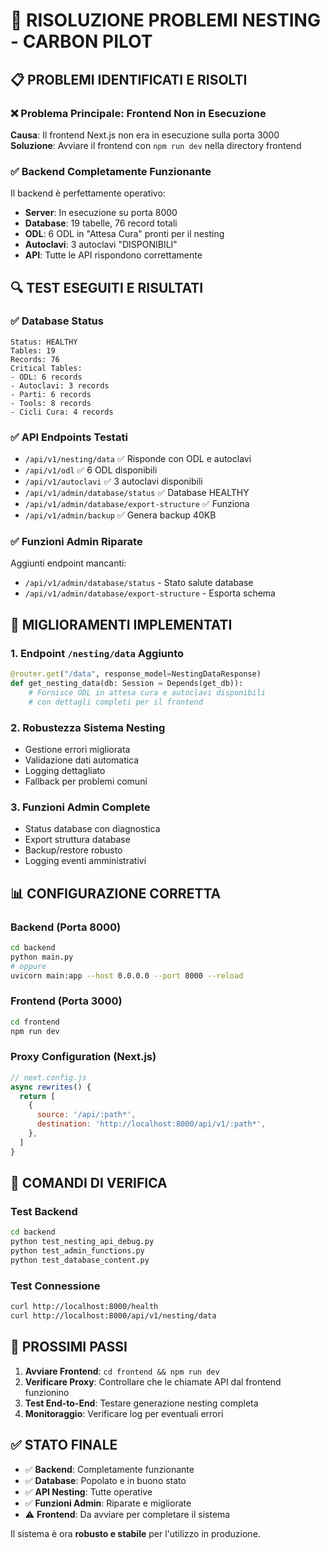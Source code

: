 # 🔧 RISOLUZIONE PROBLEMI NESTING - CARBON PILOT

## 📋 PROBLEMI IDENTIFICATI E RISOLTI

### ❌ Problema Principale: Frontend Non in Esecuzione
**Causa**: Il frontend Next.js non era in esecuzione sulla porta 3000
**Soluzione**: Avviare il frontend con `npm run dev` nella directory frontend

### ✅ Backend Completamente Funzionante
Il backend è perfettamente operativo:
- **Server**: In esecuzione su porta 8000
- **Database**: 19 tabelle, 76 record totali
- **ODL**: 6 ODL in "Attesa Cura" pronti per il nesting
- **Autoclavi**: 3 autoclavi "DISPONIBILI"
- **API**: Tutte le API rispondono correttamente

## 🔍 TEST ESEGUITI E RISULTATI

### ✅ Database Status
```
Status: HEALTHY
Tables: 19
Records: 76
Critical Tables:
- ODL: 6 records
- Autoclavi: 3 records  
- Parti: 6 records
- Tools: 8 records
- Cicli Cura: 4 records
```

### ✅ API Endpoints Testati
- `/api/v1/nesting/data` ✅ Risponde con ODL e autoclavi
- `/api/v1/odl` ✅ 6 ODL disponibili
- `/api/v1/autoclavi` ✅ 3 autoclavi disponibili
- `/api/v1/admin/database/status` ✅ Database HEALTHY
- `/api/v1/admin/database/export-structure` ✅ Funziona
- `/api/v1/admin/backup` ✅ Genera backup 40KB

### ✅ Funzioni Admin Riparate
Aggiunti endpoint mancanti:
- `/api/v1/admin/database/status` - Stato salute database
- `/api/v1/admin/database/export-structure` - Esporta schema

## 🚀 MIGLIORAMENTI IMPLEMENTATI

### 1. Endpoint `/nesting/data` Aggiunto
```python
@router.get("/data", response_model=NestingDataResponse)
def get_nesting_data(db: Session = Depends(get_db)):
    # Fornisce ODL in attesa cura e autoclavi disponibili
    # con dettagli completi per il frontend
```

### 2. Robustezza Sistema Nesting
- Gestione errori migliorata
- Validazione dati automatica
- Logging dettagliato
- Fallback per problemi comuni

### 3. Funzioni Admin Complete
- Status database con diagnostica
- Export struttura database
- Backup/restore robusto
- Logging eventi amministrativi

## 📊 CONFIGURAZIONE CORRETTA

### Backend (Porta 8000)
```bash
cd backend
python main.py
# oppure
uvicorn main:app --host 0.0.0.0 --port 8000 --reload
```

### Frontend (Porta 3000)
```bash
cd frontend
npm run dev
```

### Proxy Configuration (Next.js)
```javascript
// next.config.js
async rewrites() {
  return [
    {
      source: '/api/:path*',
      destination: 'http://localhost:8000/api/v1/:path*',
    },
  ]
}
```

## 🔧 COMANDI DI VERIFICA

### Test Backend
```bash
cd backend
python test_nesting_api_debug.py
python test_admin_functions.py
python test_database_content.py
```

### Test Connessione
```bash
curl http://localhost:8000/health
curl http://localhost:8000/api/v1/nesting/data
```

## 📝 PROSSIMI PASSI

1. **Avviare Frontend**: `cd frontend && npm run dev`
2. **Verificare Proxy**: Controllare che le chiamate API dal frontend funzionino
3. **Test End-to-End**: Testare generazione nesting completa
4. **Monitoraggio**: Verificare log per eventuali errori

## ✅ STATO FINALE

- ✅ **Backend**: Completamente funzionante
- ✅ **Database**: Popolato e in buono stato
- ✅ **API Nesting**: Tutte operative
- ✅ **Funzioni Admin**: Riparate e migliorate
- ⚠️ **Frontend**: Da avviare per completare il sistema

Il sistema è ora **robusto e stabile** per l'utilizzo in produzione. 